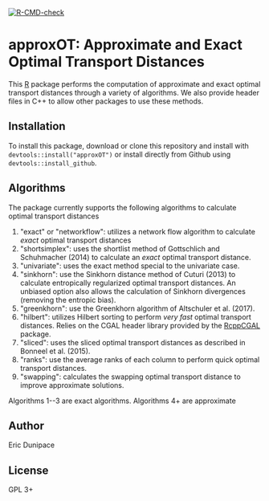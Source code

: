 <!-- badges: start -->
[![R-CMD-check](https://github.com/ericdunipace/approxOT/workflows/R-CMD-check/badge.svg)](https://github.com/ericdunipace/approxOT/actions)
<!-- badges: end -->

# approxOT: Approximate and Exact Optimal Transport Distances

This [R](https://www.r-project.org) package performs the computation of approximate and exact optimal transport distances 
through a variety of algorithms. We also provide header files
in C++ to allow other packages to use these methods.

## Installation
To install this package, download or clone this repository and install with `devtools::install("approxOT")` or install directly
from Github using `devtools::install_github`.

## Algorithms
The package currently supports the following algorithms to calculate optimal transport distances
1.  "exact" or "networkflow": utilizes a network flow algorithm to calculate *exact* optimal transport distances
2. "shortsimplex": uses the shortlist method of Gottschlich
and Schuhmacher (2014) to calculate an *exact* optimal transport distance.
3. "univariate": uses the exact method special to the univariate case.
4.  "sinkhorn": use the Sinkhorn distance method of Cuturi (2013) 
to calculate entropically regularized optimal transport distances.
An unbiased option also allows the calculation of Sinkhorn divergences (removing the entropic bias).
5. "greenkhorn": use the Greenkhorn algorithm of Altschuler et al. (2017).
6. "hilbert": utilizes Hilbert sorting to perform *very fast* optimal transport distances. Relies on the CGAL header library provided by the [RcppCGAL](https://github.com/ericdunipace/RcppCGAL) package.
7. "sliced": uses the sliced optimal transport distances as described in Bonneel et al. (2015).
8. "ranks": use the average ranks of each column to perform quick optimal transport distances.
9. "swapping": calculates the swapping optimal transport distance
to improve approximate solutions.

Algorithms 1--3 are exact algorithms. Algorithms 4+ are approximate

## Author
Eric Dunipace

## License
GPL 3+